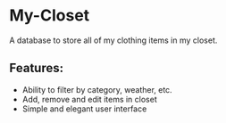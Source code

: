 # My-Closet

A database to store all of my clothing items in my closet.

## Features:
- Ability to filter by category, weather, etc.
- Add, remove and edit items in closet
- Simple and elegant user interface
